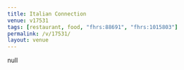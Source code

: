 ```yaml
---
title: Italian Connection
venue: v17531
tags: [restaurant, food, "fhrs:88691", "fhrs:1015803"]
permalink: /v/17531/
layout: venue
---
```

null